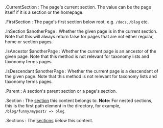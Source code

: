 .CurrentSection
: The page's current section. The value can be the page itself if it is a section or the homepage.

.FirstSection
: The page's first section below root, e.g. `/docs`, `/blog` etc.

.InSection $anotherPage
: Whether the given page is in the current section. Note that this will always return false for pages that are not either regular, home or section pages.

.IsAncestor $anotherPage
: Whether the current page is an ancestor of the given page. Note that this method is not relevant for taxonomy lists and taxonomy terms pages.

.IsDescendant $anotherPage
: Whether the current page is a descendant of the given page. Note that this method is not relevant for taxonomy lists and taxonomy terms pages.

.Parent
: A section's parent section or a page's section.

.Section
: The [section](/content-management/sections/) this content belongs to. **Note:** For nested sections, this is the first path element in the directory, for example, `/blog/funny/mypost/ => blog`.

.Sections
: The [sections](/content-management/sections/) below this content.
